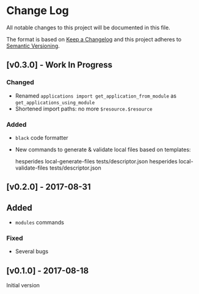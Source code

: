 # Change Log
All notable changes to this project will be documented in this file.

The format is based on [Keep a Changelog](http://keepachangelog.com/)
and this project adheres to [Semantic Versioning](http://semver.org/).


## [v0.3.0] - Work In Progress
### Changed
- Renamed `applications import get_application_from_module` as `get_applications_using_module`
- Shortened import paths: no more `$resource.$resource`

### Added
- `black` code formatter
- New commands to generate & validate local files based on templates:

    hesperides local-generate-files tests/descriptor.json
    hesperides local-validate-files tests/descriptor.json


## [v0.2.0] - 2017-08-31
## Added
- `modules` commands

### Fixed
- Several bugs


## [v0.1.0] - 2017-08-18
Initial version
